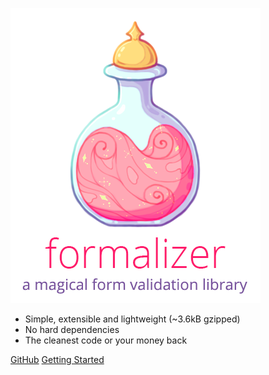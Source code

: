 ![logo](logo.png)

- Simple, extensible and lightweight (~3.6kB gzipped)
- No hard dependencies
- The cleanest code or your money back

[GitHub](https://github.com/nosachamos/formalizer/)
[Getting Started](#formalizer)
